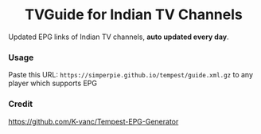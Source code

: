 
<h1 align="center"> TVGuide for Indian TV Channels </h1>


Updated EPG links of Indian TV channels, **auto updated every day**.

### Usage
Paste this URL: `https://simperpie.github.io/tempest/guide.xml.gz` to any player which supports EPG

### Credit

 https://github.com/K-vanc/Tempest-EPG-Generator